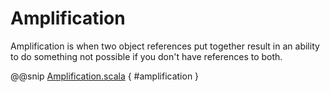 # Amplification

Amplification is when two object references
put together result in an ability to do something
not possible if you don't have references to both.

@@snip [Amplification.scala](../../scala/Amplification.scala) { #amplification }
